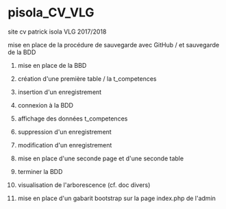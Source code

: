 # pisola_CV_VLG
site cv patrick isola VLG 2017/2018

mise en place de la procédure de sauvegarde avec GitHub / et sauvegarde de la BDD

1. mise en place de la BBD
2. création d'une première table / la t_competences
3. insertion d'un enregistrement
4. connexion à la BDD
5. affichage des données t_competences
6. suppression d'un enregistrement
7. modification d'un enregistrement

1. mise en place d'une seconde page et d'une seconde table
2. terminer la BDD 
3. visualisation de l'arborescence (cf. doc divers)

1. mise en place d'un gabarit bootstrap sur la page index.php de l'admin


